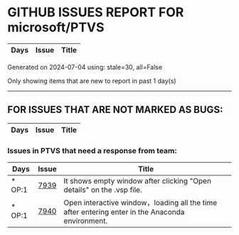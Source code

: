 
# GITHUB ISSUES REPORT FOR microsoft/PTVS

| Days | Issue | Title |
| --- | --- | --- |
Generated on 2024-07-04 using: stale=30, all=False


Only showing items that are new to report in past 1 day(s)


---

## FOR ISSUES THAT ARE NOT MARKED AS BUGS:

| Days | Issue | Title |
| --- | --- | --- |
### Issues in PTVS that need a response from team:

| Days | Issue | Title |
| --- | --- | --- |
 | \* OP:1  |[7939](https://github.com/microsoft/PTVS/issues/7939 "It shows empty window after clicking &quot;Open details&quot; on the .vsp file.")  |It shows empty window after clicking "Open details" on the .vsp file. |
 | \* OP:1  |[7940](https://github.com/microsoft/PTVS/issues/7940 "Open interactive window，loading all the time after entering enter in the Anaconda environment.")  |Open interactive window，loading all the time after entering enter in the Anaconda environment. |
